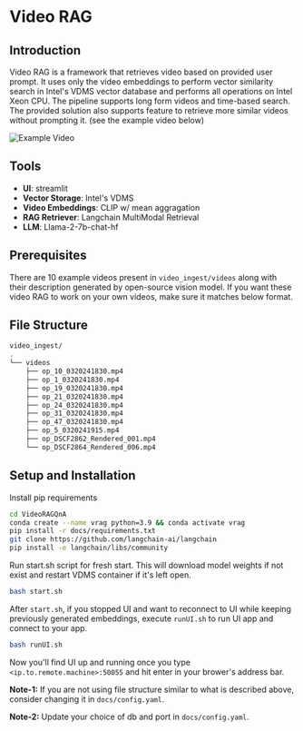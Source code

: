 # Video RAG

## Introduction
Video RAG is a framework that retrieves video based on provided user prompt. It uses only the video embeddings to perform vector similarity search in Intel's VDMS vector database and performs all operations on Intel Xeon CPU. The pipeline supports long form videos and time-based search. The provided solution also supports feature to retrieve more similar videos without prompting it. (see the example video below)

![Example Video](docs/visual-rag-demo.gif)

## Tools

- **UI**: streamlit
- **Vector Storage**: Intel's VDMS
- **Video Embeddings**: CLIP w/ mean aggragation
- **RAG Retriever**: Langchain MultiModal Retrieval
- **LLM**: Llama-2-7b-chat-hf

## Prerequisites

There are 10 example videos present in ```video_ingest/videos``` along with their description generated by open-source vision model.
If you want these video RAG to work on your own videos, make sure it matches below format.

## File Structure

```bash
video_ingest/
.
└── videos
    ├── op_10_0320241830.mp4
    ├── op_1_0320241830.mp4
    ├── op_19_0320241830.mp4
    ├── op_21_0320241830.mp4
    ├── op_24_0320241830.mp4
    ├── op_31_0320241830.mp4
    ├── op_47_0320241830.mp4
    ├── op_5_0320241915.mp4
    ├── op_DSCF2862_Rendered_001.mp4
    └── op_DSCF2864_Rendered_006.mp4
```

## Setup and Installation

Install pip requirements

```bash
cd VideoRAGQnA
conda create --name vrag python=3.9 && conda activate vrag
pip install -r docs/requirements.txt
git clone https://github.com/langchain-ai/langchain
pip install -e langchain/libs/community
```

Run start.sh script for fresh start. This will download model weights if not exist and restart VDMS container if it's left open. 
```bash
bash start.sh
```

After `start.sh`, if you stopped UI and want to reconnect to UI while keeping previously generated embeddings, execute `runUI.sh` to run UI app and connect to your app.
```bash
bash runUI.sh
```

Now you'll find UI up and running once you type `<ip.to.remote.machine>:50055` and hit enter in your brower's address bar.


**Note-1:** If you are not using file structure similar to what is described above, consider changing it in ```docs/config.yaml```.

**Note-2:** Update your choice of db and port in ```docs/config.yaml```.



